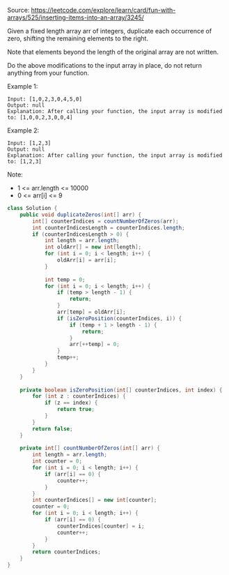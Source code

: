 Source: https://leetcode.com/explore/learn/card/fun-with-arrays/525/inserting-items-into-an-array/3245/

Given a fixed length array arr of integers, duplicate each occurrence of zero, shifting the remaining elements to the right.

Note that elements beyond the length of the original array are not written.

Do the above modifications to the input array in place, do not return anything from your function.

Example 1:
```
Input: [1,0,2,3,0,4,5,0]
Output: null
Explanation: After calling your function, the input array is modified to: [1,0,0,2,3,0,0,4]
```
Example 2:
```
Input: [1,2,3]
Output: null
Explanation: After calling your function, the input array is modified to: [1,2,3]
``` 
Note:
- 1 <= arr.length <= 10000
- 0 <= arr[i] <= 9

```Java
class Solution {
    public void duplicateZeros(int[] arr) {
        int[] counterIndices = countNumberOfZeros(arr);
        int counterIndicesLength = counterIndices.length;
        if (counterIndicesLength > 0) {
            int length = arr.length;
            int oldArr[] = new int[length];
            for (int i = 0; i < length; i++) {
                oldArr[i] = arr[i];
            }
            
            int temp = 0;
            for (int i = 0; i < length; i++) {
                if (temp > length - 1) {
                    return;
                }
                arr[temp] = oldArr[i];
                if (isZeroPosition(counterIndices, i)) {
                    if (temp + 1 > length - 1) {
                        return;
                    }
                    arr[++temp] = 0;
                }
                temp++;
            }
        }
    }
    
    private boolean isZeroPosition(int[] counterIndices, int index) {
        for (int z : counterIndices) {
            if (z == index) {
                return true;
            }
        }
        return false;
    }
    
    private int[] countNumberOfZeros(int[] arr) {
        int length = arr.length;
        int counter = 0;
        for (int i = 0; i < length; i++) {
            if (arr[i] == 0) {
                counter++;
            }
        }
        int counterIndices[] = new int[counter];
        counter = 0;
        for (int i = 0; i < length; i++) {
            if (arr[i] == 0) {
                counterIndices[counter] = i;
                counter++;
            }
        }
        return counterIndices;
    }
}
```

